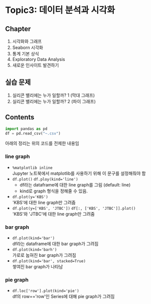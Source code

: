 # Topic3: 데이터 분석과 시각화
## Chapter
1. 시각화와 그래프
2. Seaborn 시각화
3. 통계 기본 상식
4. Exploratory Data Analysis
5. 새로운 인사이트 발견하기
## 실습 문제
1. 실리콘 밸리에는 누가 일할까? 1 (막대 그래프)
2. 실리콘 밸리에는 누가 일할까? 2 (파이 그래프)
## Contents
```python
import pandas as pd
df = pd.read_csv("~.csv")
```
아래의 정리는 위의 코드를 전제한 내용임
### line graph
- `%matplotlib inline` 
<br> Jupyter 노트북에서 matplotlib를 사용하기 위해 이 문구를 설정해줘야 함
- `df.plot()` `df.ploy(kind='line')`
  - df라는 dataframe에 대한 line graph를 그림 (default: line)
  - kind로 graph 형식을 정해줄 수 있음.
- `df.plot(y='KBS')` 
<br> 'KBS'에 대한 line graph만 그려줌
- `df.plot(y=['KBS', 'JTBC'])` `df[:, ['KBS', 'JTBC']].plot()`
<br> 'KBS'와 'JTBC'에 대한 line graph만 그려줌
### bar graph
- `df.plot(kind='bar')`
<br> df라는 dataframe에 대한 bar graph가 그려짐
- `df.plot(kind='barh')`
<br> 가로로 눕혀진 bar graph가 그려짐
- `df.plot(kind='bar', stacked=True)`
<br> 쌓여진 bar graph가 나타남
### pie graph
- `df.loc['row'].plot(kind='pie')`
<br> df의 row=='row'인 Series에 대해 pie graph가 그려짐

